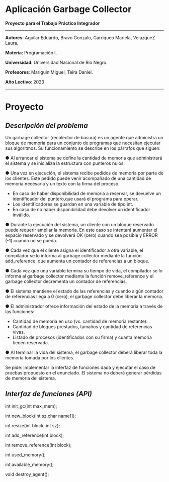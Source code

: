 # Aplicación Garbage Collector

**Proyecto para el Trabajo Práctico Integrador**



----
**Autores**:  Aguilar Eduardo, Bravo Gonzalo, Carriqueo Mariela, VelazqueZ Laura.

**Materia**: Programación I.

**Universidad**: Universidad Nacional de Río Negro.

**Profesores**: Mariguin Miguel, Teira Daniel.

**Año Lectivo**: 2023

----


# Proyecto

## *_Descripción del problema_*

Un garbage collector (recolector de basura) es un agente que administra un
bloque de memoria para un conjunto de programas que necesitan ejecutar sus
algoritmos. Su funcionamiento se describe en los párrafos que siguen:

● Al arrancar el sistema se define la cantidad de memoria que administrará
el sistema y se inicializa la estructura con punteros nulos.

● Una vez en ejecución, el sistema recibe pedidos de memoria por parte de
los clientes. Este pedido puede venir acompañado de una cantidad de
memoria necesaria y un texto con la firma del proceso.
  - En caso de haber disponibilidad de memoria a reservar, se devuelve
un identificador del puntero,que usará el programa para operar.
  - Los identificadores se guardan en una variable de tipo int.
  - En caso de no haber disponibilidad debe devolver un identificador
inválido.

● Durante la ejecución del sistema, un cliente con un bloque reservado puede
requerir ampliar la memoria. En este caso se intentará aumentar el espacio
reservado y se devolverá OK (cero) cuando sea posible y ERROR (-1)
cuando no se pueda.

● Cada vez que el cliente asigna el identificador a otra variable, el compilador
se lo informa al garbage collector mediante la función add_reference,
que aumenta un contador de referencias a un bloque.

● Cada vez que una variable termina su tiempo de vida, el compilador se lo
informa al garbage collector mediante la función remove_reference y el
garbage collector decrementa un contador de referencias.

● El sistema mantiene el estado de las referencias y cuando algún contador
de referencias llega a 0 (cero), el garbage collector debe liberar la
memoria.

● El administrador ofrece información del estado de la memoria a través de
las funciones:
  - Cantidad de memoria en uso (vs. cantidad de memoria restante).
  - Cantidad de bloques prestados, tamaños y cantidad de referencias
vivas.
  - Listado de procesos (identificados con su firma) y cuanta memoria
tienen reservada.

● Al terminar la vida del sistema, el garbage collector deberá liberar toda la
memoria tomada por los clientes.

Se pide: implementar la interfaz de funciones dada y ejecutar el caso de pruebas
propuesto en el enunciado. El sistema no deberá generar pérdidas de memoria
del sistema.



## *Interfaz de funciones (API)*

int init_gc(int max_mem);

int new_block(int sz,char name[]);

int resize(int block, int sz);

int add_reference(int block);

int remove_reference(int block);

int used_memory();

int available_memory();

void destroy_agent();